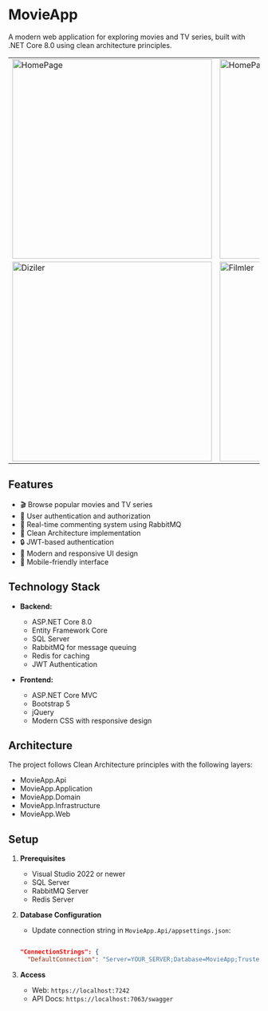 # MovieApp

A modern web application for exploring movies and TV series, built with .NET Core 8.0 using clean architecture principles.


<div align="center">
    <table>
        <tr>
            <td>
                <img src="https://github.com/user-attachments/assets/a81beef8-19d1-4785-a061-7579d70c71b8" alt="HomePage" width="400"/>
            </td>
            <td>
                <img src="https://github.com/user-attachments/assets/56b1e94d-2ed4-4163-8c02-77a9a911f2c6" alt="HomePage2" width="400"/>
            </td>
        </tr>
        <tr>
            <td>
                <img src="https://github.com/user-attachments/assets/8ec583f6-d831-4baf-bb80-8bfbebf1a52a" alt="Diziler" width="400"/>
            </td>
            <td>
                <img src="https://github.com/user-attachments/assets/c4abc1cd-1f76-4003-b170-1e49cac34988" alt="Filmler" width="400"/>
            </td>
        </tr>
    </table>
</div>







## Features

- 🎬 Browse popular movies and TV series
- 👥 User authentication and authorization
- 💬 Real-time commenting system using RabbitMQ
- 🎯 Clean Architecture implementation
- 🔒 JWT-based authentication
- 🎨 Modern and responsive UI design
- 📱 Mobile-friendly interface

## Technology Stack

- **Backend:**
  - ASP.NET Core 8.0
  - Entity Framework Core
  - SQL Server
  - RabbitMQ for message queuing
  - Redis for caching
  - JWT Authentication

- **Frontend:**
  - ASP.NET Core MVC
  - Bootstrap 5
  - jQuery
  - Modern CSS with responsive design

## Architecture

The project follows Clean Architecture principles with the following layers:
- MovieApp.Api
- MovieApp.Application
- MovieApp.Domain
- MovieApp.Infrastructure
- MovieApp.Web

## Setup

1. **Prerequisites**
   - Visual Studio 2022 or newer
   - SQL Server
   - RabbitMQ Server
   - Redis Server
     
2. **Database Configuration**

   - Update connection string in `MovieApp.Api/appsettings.json`:

   ```json

   "ConnectionStrings": {
     "DefaultConnection": "Server=YOUR_SERVER;Database=MovieApp;Trusted_Connection=True;TrustServerCertificate=True"

3. **Access**
   - Web: `https://localhost:7242`
   - API Docs: `https://localhost:7063/swagger`
